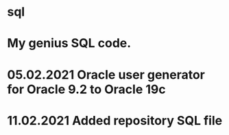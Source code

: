 # sql
# My genius SQL code.
# 05.02.2021 Oracle user generator for Oracle 9.2 to Oracle 19c
# 11.02.2021 Added repository SQL file

